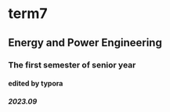 # term7

## Energy and Power Engineering

### The first semester of senior year

#### edited by typora

##### 2023.09